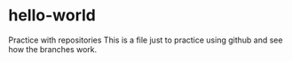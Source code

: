# hello-world
Practice with repositories
This is a file just to practice
using github and see how the
branches work.
